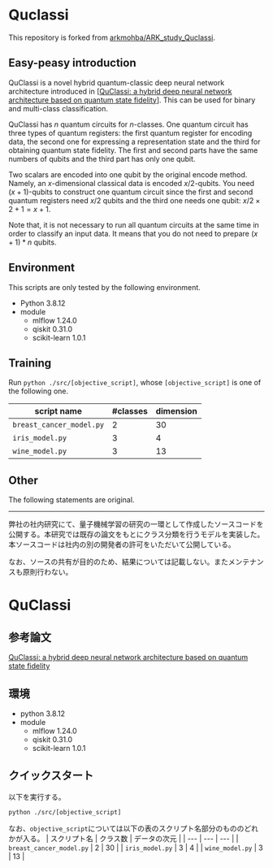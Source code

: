 # Quclassi
This repository is forked from [arkmohba/ARK_study_Quclassi](https://github.com/arkmohba/ARK_study_Quclassi).

## Easy-peasy introduction
QuClassi is a novel hybrid quantum-classic deep neural network architecture introduced in [[QuClassi: a hybrid deep neural network architecture based on quantum state fidelity](https://arxiv.org/abs/2103.11307)]. This can be used for binary and multi-class classification.

QuClassi has $n$ quantum circuits for $n$-classes. One quantum circuit has three types of quantum registers: the first quantum register for encoding data, the second one for expressing a representation state and the third for obtaining quantum state fidelity. The first and second parts have the same numbers of qubits and the third part has only one qubit.

Two scalars are encoded into one qubit by the original encode method. Namely, an $x$-dimensional classical data is encoded $x/2$-qubits. You need $(x+1)$-qubits to construct one quantum circuit since the first and second quantum registers need $x/2$ qubits and the third one needs one qubit: $x/2 \times 2 + 1 = x + 1$.

Note that, it is not necessary to run all quantum circuits at the same time in order to classify an input data. It means that you do not need to prepare $(x+1) * n$ qubits.

## Environment
This scripts are only tested by the following environment.

- Python 3.8.12
- module
    - mlflow 1.24.0
    - qiskit 0.31.0
    - scikit-learn 1.0.1

## Training
Run `python ./src/[objective_script]`, whose `[objective_script]` is one of the following one.

| script name | #classes | dimension |
| --- | --- | --- |
| `breast_cancer_model.py` | 2 | 30 |
| `iris_model.py` | 3 | 4 |
| `wine_model.py` | 3 | 13 |

## Other
The following statements are original.

---

弊社の社内研究にて、量子機械学習の研究の一環として作成したソースコードを公開する。本研究では既存の論文をもとにクラス分類を行うモデルを実装した。本ソースコードは社内の別の開発者の許可をいただいて公開している。

なお、ソースの共有が目的のため、結果については記載しない。またメンテナンスも原則行わない。

# QuClassi
## 参考論文

[QuClassi: a hybrid deep neural network architecture based on quantum state fidelity](https://arxiv.org/abs/2103.11307)


## 環境
- python 3.8.12
- module
    - mlflow 1.24.0
    - qiskit 0.31.0
    - scikit-learn 1.0.1

## クイックスタート
以下を実行する。

```
python ./src/[objective_script]
```

なお、`objective_script`については以下の表のスクリプト名部分のもののどれかが入る。
| スクリプト名 | クラス数 | データの次元 |
| --- | --- | --- |
| `breast_cancer_model.py` | 2 | 30 |
| `iris_model.py` | 3 | 4 |
| `wine_model.py` | 3 | 13 |